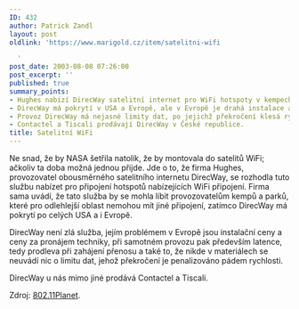 ```yaml
---
ID: 432
author: Patrick Zandl
layout: post
oldlink: 'https://www.marigold.cz/item/satelitni-wifi

  '
post_date: 2003-08-08 07:26:00
post_excerpt: ''
published: true
summary_points:
- Hughes nabízí DirecWay satelitní internet pro WiFi hotspoty v kempech a parcích.
- DirecWay má pokrytí v USA a Evropě, ale v Evropě je drahá instalace a latence.
- Provoz DirecWay má nejasné limity dat, po jejichž překročení klesá rychlost.
- Contactel a Tiscali prodávají DirecWay v České republice.
title: Satelitní WiFi
---
```


<p>
Ne snad, že by NASA šetřila natolik, že by montovala do satelitů WiFi; ačkoliv ta doba možná jednou přijde. Jde o to,&#160;že firma Hughes, provozovatel obousměrného satelitního internetu DirecWay, se rozhodla tuto službu nabízet pro připojení hotspotů nabízejících WiFi připojení. Firma sama uvádí, že tato služba by se mohla líbit provozovatelům kempů a parků, které pro odlehlejší oblast nemohou mít jiné připojení, zatímco DirecWay má pokrytí po celých USA a i Evropě. </p>

<p>
DirecWay není zlá služba, jejím problémem v Evropě jsou instalační ceny a ceny za pronájem techniky, při samotném provozu pak především latence, tedy prodleva při zahájení přenosu a také to, že nikde v materiálech se neuvádí nic o limitu dat, jehož překročení je penalizováno pádem rychlosti. </p>

<p>
DirecWay u nás mimo jiné prodává Contactel a Tiscali. </p>

<p>
Zdroj: <A href="http://www.wi-fiplanet.com/news/article.php/2245241" target=_blank>802.11Planet</A>.</p>